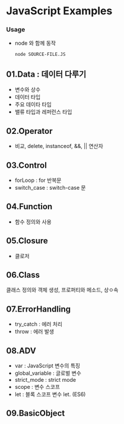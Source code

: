 # JavaScript Examples

### Usage
   - node 와 함께 동작
   
       `node SOURCE-FILE.JS`

## 01.Data : 데이터 다루기

* 변수와 상수
* 데이터 타입
* 주요 데이타 타입
* 밸류 타입과 레퍼런스 타입

## 02.Operator
* 비교, delete, instanceof, &&, || 연산자

## 03.Control
* forLoop : for 반복문
* switch_case : switch-case 문

## 04.Function
* 함수 정의와 사용

## 05.Closure
* 클로저

## 06.Class

클래스 정의와 객체 생성, 프로퍼티와 메소드, 상ㅇ속

## 07.ErrorHandling
   * try_catch : 에러 처리
   * throw : 에러 발생   

## 08.ADV
   * var : JavaScript 변수의 특징
   * global_variable : 글로벌 변수
   * strict_mode : strict mode
   * scope : 변수 스코프
   * let : 블록 스코프 변수 let. (ES6)

## 09.BasicObject

   
